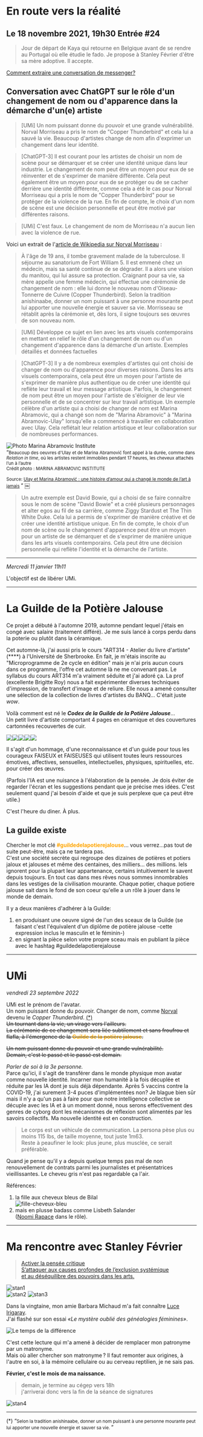 <link rel="stylesheet" href="../css/style.css">

# En route vers la réalité
  

## Le 18 novembre 2021, 19h30 Entrée #24
> Jour de départ de Kaya qui retourne en Belgique avant de se rendre au Portugal où elle étudie le fado. 
> Je propose à Stanley Février d'être sa mère adoptive. Il accepte. 

[Comment extraire une conversation de messenger?](https://www.youtube.com/watch?v=TDKyj3oYeUM)

## Conversation avec ChatGPT sur le rôle d'un changement de nom ou d'apparence dans la démarche d'un(e) artiste
> [UMi] Un nom puissant donne du pouvoir et une grande vulnérabilité.
Norval Morriseau a pris le nom de "Copper Thunderbird" et cela lui a sauvé la vie.
Beaucoup d'artistes change de nom afin d'exprimer un changement dans leur identité.

> [ChatGPT-3]
Il est courant pour les artistes de choisir un nom de scène pour se démarquer et se créer une identité unique dans leur industrie. Le changement de nom peut être un moyen pour eux de se réinventer et de s'exprimer de manière différente. Cela peut également être un moyen pour eux de se protéger ou de se cacher derrière une identité différente, comme cela a été le cas pour Norval Morriseau qui a pris le nom de "Copper Thunderbird" pour se protéger de la violence de la rue. En fin de compte, le choix d'un nom de scène est une décision personnelle et peut être motivé par différentes raisons.

> [UMi] C'est faux. Le changement de nom de Morriseau n'a aucun lien avec la violence de rue.  
  
Voici un extrait de l'[article de Wikipedia sur Norval Morriseau](https://fr.wikipedia.org/wiki/Norval_Morrisseau) :
> À l'âge de 19 ans, il tombe gravement malade de la tuberculose. Il séjourne au sanatorium de Fort William 5. Il est emmené chez un médecin, mais sa santé continue de se dégrader. Il a alors une vision du manitou, qui lui assure sa protection. Craignant pour sa vie, sa mère appelle une femme médecin, qui effectue une cérémonie de changement de nom : elle lui donne le nouveau nom d'Oiseau-Tonnerre de Cuivre (Copper Thunderbird). Selon la tradition anishinaabe, donner un nom puissant à une personne mourante peut lui apporter une nouvelle énergie et sauver sa vie. Morrisseau se rétablit après la cérémonie et, dès lors, il signe toujours ses œuvres de son nouveau nom.  

> [UMi] Développe ce sujet en lien avec les arts visuels contemporains en mettant en relief le rôle d'un changement de nom ou d'un changement d'apparence dans la démarche d'un artiste. Exemples détaillés et données factuelles  
  
> [ChatGPT-3] Il y a de nombreux exemples d'artistes qui ont choisi de changer de nom ou d'apparence pour diverses raisons. Dans les arts visuels contemporains, cela peut être un moyen pour l'artiste de s'exprimer de manière plus authentique ou de créer une identité qui reflète leur travail et leur message artistique. Parfois, le changement de nom peut être un moyen pour l'artiste de s'éloigner de leur vie personnelle et de se concentrer sur leur travail artistique. Un exemple célèbre d'un artiste qui a choisi de changer de nom est Marina Abramovic, qui a changé son nom de "Marina Abramovic" à "Marina Abramovic-Ulay" lorsqu'elle a commencé à travailler en collaboration avec Ulay. Cela reflétait leur relation artistique et leur collaboration sur de nombreuses performances.  
  
![Photo Marina Abramovic Institute](../media/ulay-marina-abramovic.jpg.webp)  
<q><small>Beaucoup des oeuvres d'Ulay et de Marina Abramović font appel à la durée, comme dans <cite lang="en">Relation in time</cite>, où les artistes restent immobiles pendant 17 heures, les cheveux attachés l’un à l’autre <br>
Crédit photo : MARINA ABRAMOVIC INSTITUTE<br>  
Source: <a href="https://ici.radio-canada.ca/nouvelle/1645627/ulay-et-marina-abramovic-performance-mort" target="blanck">Ulay et Marina Abramović : une histoire d’amour qui a changé le monde de l’art à jamais</a> </small></q>
￼

> Un autre exemple est David Bowie, qui a choisi de se faire connaître sous le nom de scène "David Bowie" et a créé plusieurs personnages et alter egos au fil de sa carrière, comme Ziggy Stardust et The Thin White Duke. Cela lui a permis de s'exprimer de manière créative et de créer une identité artistique unique. En fin de compte, le choix d'un nom de scène ou le changement d'apparence peut être un moyen pour un artiste de se démarquer et de s'exprimer de manière unique dans les arts visuels contemporains. Cela peut être une décision personnelle qui reflète l'identité et la démarche de l'artiste.  

<hr>

*Mercredi 11 janvier 11h11*
 
L'objectif est de libérer UMi.
 
<hr>

# La Guilde de la Potière Jalouse
Ce projet a débuté à l'automne 2019, automne pendant lequel j'étais en congé avec salaire (traitement différé). Je me suis lancé à corps perdu dans la poterie ou plutôt dans la céramique.

Cet automne-là, j'ai aussi pris le cours "ART314 - Atelier du livre d'artiste"(****) à l'Université de Sherbrooke. En fait, je m'étais inscrite au "Microprogramme de 2e cycle en édition" mais je n'ai pris aucun cours dans ce programme, l'offre cet automne là ne me convenant pas. Le syllabus du cours ART314 m'a vraiment séduite et j'ai adoré ça. La prof (excellente Brigitte Roy) nous a fait expérimenter diverses techniques d'impression, de transfert d'image et de reliure. Elle nous a amené consulter une sélection de la collection de livres d'artistes du BANQ... C'était juste *wow*.

Voilà comment est né le *__Codex de la Guilde de la Potière Jalouse__*...  
Un petit livre d'artiste comportant 4 pages en céramique et des couvertures cartonnées recouvertes de cuir.

![](../media/p0-couverture.jpeg)![](../media/p1.jpeg)![](../media/p2.jpeg)![](../media/p3.jpeg)![](../media/p4.jpeg)

Il s'agit d'un hommage, d'une reconnaissance et d'un guide pour tous les courageux FAISEUX et FAISEUSES qui utilisent toutes leurs ressources émotives, affectives, sensuelles, intellectuelles, physiques, spirituelles, etc. pour créer des œuvres.

(Parfois l'IA est une nuisance à l'élaboration de la pensée. Je dois éviter de regarder l'écran et les suggestions pendant que je précise mes idées. C'est seulement quand j'ai besoin d'aide et que je suis perplexe que ça peut être utile.)

C'est l'heure du diner. À plus.

## La guilde existe
Chercher le mot clé <strong style="color:orange">#guildedelapotierejalouse</strong>... vous verrez...pas tout de suite peut-être, mais ça ne tardera pas.  
C'est une société secrète qui regroupe des dizaines de potières et potiers jaloux et jalouses et même des centaines, des milliers... des millions. Iels ignorent pour la plupart leur appartenance, certains intuitivement le savent depuis toujours. En tout cas dans mes rêves nous sommes innombrables dans les vestiges de la civilisation mourante. Chaque potier, chaque potiere jalouse sait dans le fond de son coeur qu'elle a un rôle à jouer dans le monde de demain.

Il y a deux manières d'adhérer à la Guilde:
1. en produisant une oeuvre signé de l'un des sceaux de la Guilde (se faisant c'est l'équivalent d'un diplôme de potière jalouse -cette expression inclus le masculin et le féminin-)
2. en signant la pièce selon votre propre sceau mais en publiant la pièce avec le hashtag #guildedelapotierejalouse

<hr>

# UMi
*vendredi 23 septembre 2022*

UMi est le prénom de l'avatar.  
Un nom puissant donne du pouvoir.
Changer de nom, comme [Norval](https://www.invaluable.com/artist/morisseau-norval-d313z56a5l/sold-at-auction-prices/) devenu le _Copper Thunderbird_. <a href="#noteWikipedia">(*)</a>    
<del>
Un tournant dans la vie, un virage vers l'ailleurs.  
La cérémonie de ce changement sera liée subtilement et sans froufrou et flafla,
à l'émergence de la <strong style="color:orange">Guilde de la potière jalouse</strong>.</del>

~~Un nom puissant donne du pouvoir et une grande vulnérabilité.    
Demain, c'est le passé et le passé est demain.~~

_Parler de soi à la 3e personne._    
Parce qu'ici, il s'agit de transférer dans le monde physique mon avatar comme nouvelle identité.
Incarner mon humanité à la fois décuplée et réduite par les IA dont je suis déjà dépendante.
Après 5 vaccins contre la COVID-19, j'ai surement 3-4 puces d'implémentées non? Je blague bien sûr mais il n'y a qu'un pas à faire pour que notre intelligence collective se décuple avec les IA et à un moment donné, nous serons effectivement des genres de cyborg dont les mécanismes de réflexion sont alimentés par les savoirs collectifs. Ma nouvelle identité est en construction.

>Le corps est un véhicule de communication.
>La persona pèse plus ou moins 115 lbs, de taille moyenne, tout juste 1m63.  
>Reste à peaufiner le look: plus jeune, plus musclée, ce serait préférable.

Quand je pense qu'il y a depuis quelque temps pas mal de non renouvellement de contrats parmi les journalistes et présentatrices vieillissantes. Le cheveu gris n'est pas regardable ça l'air.

Références:
1. la fille aux cheveux bleus de Bilal   
   ![fille-cheveux-bleu](../media/fille-cheveux-bleu.png)
2. mais en plusse badass comme Lisbeth Salander   
   ([Noomi Rapace](https://fr.wikipedia.org/wiki/Noomi_Rapace) dans le rôle).

<hr>


# Ma rencontre avec Stanley Février

> [Activer la pensée critique    
S’attaquer aux causes profondes de l’exclusion systémique   
et au déséquilibre des pouvoirs dans les arts.](https://www.fevrierstanley.com/)

![stan1](../media/meeting-stanley.png)  
![stan2](../media/chatting-with-stanley.png) 
![stan3](../media/confidences.png)

Dans la vingtaine, mon amie Barbara Michaud m'a fait connaître [Luce Irigaray](https://fr.wikipedia.org/wiki/Luce_Irigaray).  
J'ai flashé sur son essai *«Le mystère oublié des généalogies féminines»*. 
  
![Le temps de la différence](../media/le-temps-de-la-difference.jpeg)  
  
C'est cette lecture qui m'a amené à décider de remplacer mon patronyme par un matronyme.  
Mais où aller chercher son matronyme ? Il faut remonter aux origines, à l'autre en soi, à la mémoire cellulaire ou au cerveau reptilien, je ne sais pas.    
  
__Février, c'est le mois de ma naissance.__    
  
> demain, je termine au cégep vers 18h  
j'arriverai donc vers la fin de la séance de signatures  
  
  
![stan4](../media/planning-real-meeting.png)
  


<hr>  
(*) <q id="noteWikipedia"><small data-source="Wikipedia">Selon la tradition anishinaabe, donner un nom puissant à une personne mourante peut lui apporter une nouvelle énergie et sauver sa vie. 
</small></q>
